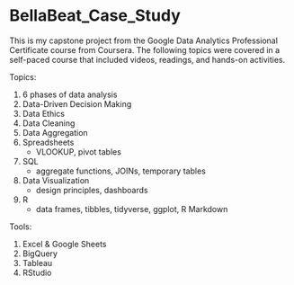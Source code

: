 # BellaBeat_Case_Study

This is my capstone project from the Google Data Analytics Professional Certificate course from Coursera. The following topics were covered in a self-paced course that included videos, readings, and hands-on activities.

Topics:
1. 6 phases of data analysis
2. Data-Driven Decision Making
3. Data Ethics
4. Data Cleaning
5. Data Aggregation
6. Spreadsheets
   - VLOOKUP, pivot tables
7. SQL
   - aggregate functions, JOINs, temporary tables
8. Data Visualization
   - design principles, dashboards
9. R
   - data frames, tibbles, tidyverse, ggplot, R Markdown
   
Tools:
1. Excel & Google Sheets
2. BigQuery
3. Tableau
4. RStudio
